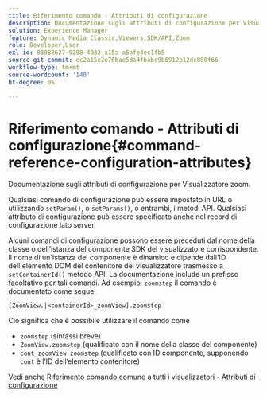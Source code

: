 ```yaml
---
title: Riferimento comando - Attributi di configurazione
description: Documentazione sugli attributi di configurazione per Visualizzatore zoom.
solution: Experience Manager
feature: Dynamic Media Classic,Viewers,SDK/API,Zoom
role: Developer,User
exl-id: 03982627-9298-4032-a15a-a5afe4ec1fb5
source-git-commit: ec2a15e2e76bae5da4fbabc9b6912b12dc080f66
workflow-type: tm+mt
source-wordcount: '140'
ht-degree: 0%

---
```


# Riferimento comando - Attributi di configurazione{#command-reference-configuration-attributes}

Documentazione sugli attributi di configurazione per Visualizzatore zoom.

Qualsiasi comando di configurazione può essere impostato in URL o utilizzando `setParam()`, o `setParams()`, o entrambi, i metodi API. Qualsiasi attributo di configurazione può essere specificato anche nel record di configurazione lato server.

Alcuni comandi di configurazione possono essere preceduti dal nome della classe o dell’istanza del componente SDK del visualizzatore corrispondente. Il nome di un&#39;istanza del componente è dinamico e dipende dall&#39;ID dell&#39;elemento DOM del contenitore del visualizzatore trasmesso a `setContainerId()` metodo API. La documentazione include un prefisso facoltativo per tali comandi. Ad esempio: `zoomstep` il comando è documentato come segue:

`[ZoomView.|<containerId>_zoomView].zoomstep`

Ciò significa che è possibile utilizzare il comando come

* `zoomstep` (sintassi breve)
* `ZoomView.zoomstep` (qualificato con il nome della classe del componente)
* `cont_zoomView.zoomstep` (qualificato con ID componente, supponendo `cont` è l’ID dell’elemento contenitore)

Vedi anche [Riferimento comando comune a tutti i visualizzatori - Attributi di configurazione](../../../r-html5-viewer-20-cmdref-configattrib/r-html5-viewer-20-cmdref-configattrib.md#concept-850e0f2c49b949deb7cfbfd330d329bd)

